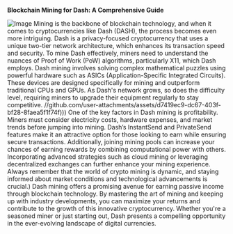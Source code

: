 **Blockchain Mining for Dash: A Comprehensive Guide**

![Image](https://github.com/user-attachments/assets/d7419ec9-dc67-403f-bf28-8faea5f1f74f)
Mining is the backbone of blockchain technology, and when it comes to cryptocurrencies like Dash (DASH), the process becomes even more intriguing. Dash is a privacy-focused cryptocurrency that uses a unique two-tier network architecture, which enhances its transaction speed and security. To mine Dash effectively, miners need to understand the nuances of Proof of Work (PoW) algorithms, particularly X11, which Dash employs.
Dash mining involves solving complex mathematical puzzles using powerful hardware such as ASICs (Application-Specific Integrated Circuits). These devices are designed specifically for mining and outperform traditional CPUs and GPUs. As Dash's network grows, so does the difficulty level, requiring miners to upgrade their equipment regularly to stay competitive. 
 //github.com/user-attachments/assets/d7419ec9-dc67-403f-bf28-8faea5f1f74f)))
One of the key factors in Dash mining is profitability. Miners must consider electricity costs, hardware expenses, and market trends before jumping into mining. Dash’s InstantSend and PrivateSend features make it an attractive option for those looking to earn while ensuring secure transactions. Additionally, joining mining pools can increase your chances of earning rewards by combining computational power with others.
Incorporating advanced strategies such as cloud mining or leveraging decentralized exchanges can further enhance your mining experience. Always remember that the world of crypto mining is dynamic, and staying informed about market conditions and technological advancements is crucial.)
Dash mining offers a promising avenue for earning passive income through blockchain technology. By mastering the art of mining and keeping up with industry developments, you can maximize your returns and contribute to the growth of this innovative cryptocurrency. Whether you're a seasoned miner or just starting out, Dash presents a compelling opportunity in the ever-evolving landscape of digital currencies.
